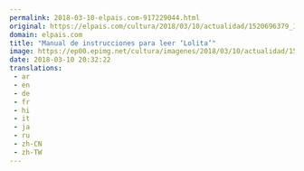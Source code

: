 ```yaml
---
permalink: 2018-03-10-elpais.com-917229044.html
original: https://elpais.com/cultura/2018/03/10/actualidad/1520696379_102115.html#?ref=rss&format=simple&link=link
domain: elpais.com
title: "Manual de instrucciones para leer ‘Lolita’"
image: https://ep00.epimg.net/cultura/imagenes/2018/03/10/actualidad/1520696379_102115_1520696537_rrss_normal.jpg
date: 2018-03-10 20:32:22
translations: 
 - ar
 - en
 - de
 - fr
 - hi
 - it
 - ja
 - ru
 - zh-CN
 - zh-TW
---
```


